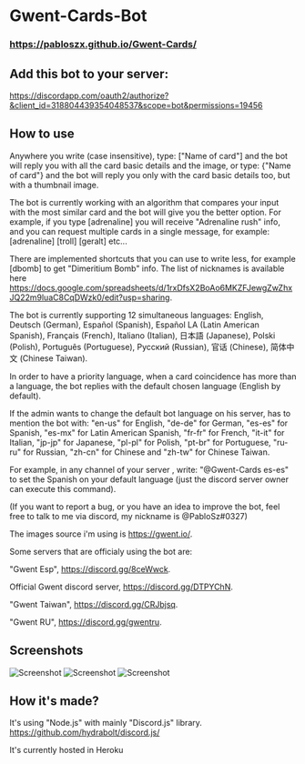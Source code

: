# Gwent-Cards-Bot

### https://pabloszx.github.io/Gwent-Cards/

## Add this bot to your server:
https://discordapp.com/oauth2/authorize?&client_id=318804439354048537&scope=bot&permissions=19456

## How to use
Anywhere you write (case insensitive), type: ["Name of card"] and the bot will reply you with all the card basic details and the image,
or type: {"Name of card"} and the bot will reply you only with the card basic details too, but with a thumbnail image.

The bot is currently working with an algorithm that compares your input with the most similar card and the bot will give you the better option. For example, if you type [adrenaline] you will receive "Adrenaline rush" info, and you can request multiple cards in a single message, for example: [adrenaline] [troll] [geralt] etc...

There are implemented shortcuts that you can use to write less, for example [dbomb] to get "Dimeritium Bomb" info.
The list of nicknames is available here https://docs.google.com/spreadsheets/d/1rxDfsX2BoAo6MKZFJewgZwZhxJQ22m9luaC8CqDWzk0/edit?usp=sharing.

The bot is currently supporting 12 simultaneous languages: English, Deutsch (German), Español (Spanish), Español LA (Latin American Spanish), Français (French), Italiano (Italian), 日本語 (Japanese), Polski (Polish), Português (Portuguese), Русский (Russian), 官话 (Chinese), 简体中文 (Chinese Taiwan).

In order to have a priority language, when a card coincidence has more than a language, the bot replies with the default chosen language (English by default).

If the admin wants to change the default bot language on his server, has to mention the bot with: "en-us" for English, "de-de" for German,
"es-es" for Spanish, "es-mx" for Latin American Spanish, "fr-fr" for French, "it-it" for Italian, "jp-jp" for Japanese,
"pl-pl" for Polish, "pt-br" for Portuguese, "ru-ru" for Russian, "zh-cn" for Chinese and "zh-tw" for Chinese Taiwan.

For example, in any channel of your server , write: "\@Gwent-Cards es-es" to set the Spanish on your default language (just the discord server owner can execute this command).

(If you want to report a bug, or you have an idea to improve the bot, feel free to talk to me via discord, my nickname is @PabloSz#0327)

The images source i'm using is https://gwent.io/.

Some servers that are officialy using the bot are:

"Gwent Esp", https://discord.gg/8ceWwck.

Official Gwent discord server, https://discord.gg/DTPYChN.

"Gwent Taiwan", https://discord.gg/CRJbjsq.

"Gwent RU", https://discord.gg/gwentru.

## Screenshots
![Screenshot](https://i.imgur.com/s0wSkaj.png)
![Screenshot](https://i.imgur.com/B3RUNvv.png)
![Screenshot](https://i.imgur.com/8bhhZV5.png)

## How it's made?
It's using "Node.js" with mainly "Discord.js" library.
https://github.com/hydrabolt/discord.js/

It's currently hosted in Heroku
